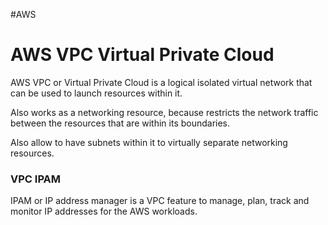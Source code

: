 #AWS 
# AWS VPC Virtual Private Cloud

AWS VPC or Virtual Private Cloud is a logical isolated virtual network that can be used to launch resources within it.

Also works as a networking resource, because restricts the network traffic between the resources that are within its boundaries. 

Also allow to have subnets within it to virtually separate networking resources. 

### VPC IPAM

IPAM or IP address manager is a VPC feature to manage, plan, track and monitor IP addresses for the AWS workloads. 

